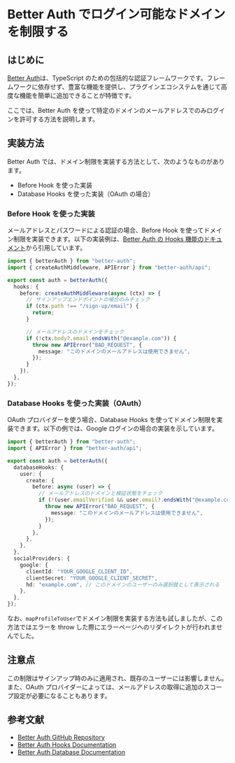 # Better Auth でログイン可能なドメインを制限する

## はじめに

[Better Auth](https://github.com/better-auth/better-auth)は、TypeScript のための包括的な認証フレームワークです。フレームワークに依存せず、豊富な機能を提供し、プラグインエコシステムを通じて高度な機能を簡単に追加できることが特徴です。

ここでは、Better Auth を使って特定のドメインのメールアドレスでのみログインを許可する方法を説明します。

## 実装方法

Better Auth では、ドメイン制限を実装する方法として、次のようなものがあります。

- Before Hook を使った実装
- Database Hooks を使った実装（OAuth の場合）

### Before Hook を使った実装

メールアドレスとパスワードによる認証の場合、Before Hook を使ってドメイン制限を実装できます。以下の実装例は、[Better Auth の Hooks 機能のドキュメント](https://www.better-auth.com/docs/concepts/hooks)から引用しています。

```typescript
import { betterAuth } from "better-auth";
import { createAuthMiddleware, APIError } from "better-auth/api";

export const auth = betterAuth({
  hooks: {
    before: createAuthMiddleware(async (ctx) => {
      // サインアップエンドポイントの場合のみチェック
      if (ctx.path !== "/sign-up/email") {
        return;
      }

      // メールアドレスのドメインをチェック
      if (!ctx.body?.email.endsWith("@example.com")) {
        throw new APIError("BAD_REQUEST", {
          message: "このドメインのメールアドレスは使用できません",
        });
      }
    }),
  },
});
```

### Database Hooks を使った実装（OAuth）

OAuth プロバイダーを使う場合、Database Hooks を使ってドメイン制限を実装できます。以下の例では、Google ログインの場合の実装を示しています。

```typescript
import { betterAuth } from "better-auth";
import { APIError } from "better-auth/api";

export const auth = betterAuth({
  databaseHooks: {
    user: {
      create: {
        before: async (user) => {
          // メールアドレスのドメインと検証状態をチェック
          if (!(user.emailVerified && user.email?.endsWith("@example.com"))) {
            throw new APIError("BAD_REQUEST", {
              message: "このドメインのメールアドレスは使用できません",
            });
          }
        },
      },
    },
  },
  socialProviders: {
    google: {
      clientId: "YOUR_GOOGLE_CLIENT_ID",
      clientSecret: "YOUR_GOOGLE_CLIENT_SECRET",
      hd: "example.com", // このドメインのユーザーのみ選択肢として表示される
    },
  },
});
```

なお、`mapProfileToUser`でドメイン制限を実装する方法も試しましたが、この方法ではエラーを throw した際にエラーページへのリダイレクトが行われませんでした。

## 注意点

この制限はサインアップ時のみに適用され、既存のユーザーには影響しません。また、OAuth プロバイダーによっては、メールアドレスの取得に追加のスコープ設定が必要になることもあります。

## 参考文献

- [Better Auth GitHub Repository](https://github.com/better-auth/better-auth)
- [Better Auth Hooks Documentation](https://www.better-auth.com/docs/concepts/hooks)
- [Better Auth Database Documentation](https://www.better-auth.com/docs/concepts/database)
